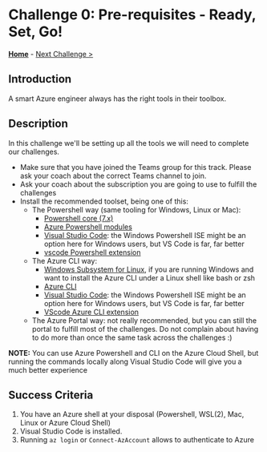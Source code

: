 # Challenge 0: Pre-requisites - Ready, Set, Go! 

**[Home](../README.md)** - [Next Challenge >](./01-HubNSpoke-basic.md)

## Introduction

A smart Azure engineer always has the right tools in their toolbox.

## Description

In this challenge we'll be setting up all the tools we will need to complete our challenges.

- Make sure that you have joined the Teams group for this track. Please ask your coach about the correct Teams channel to join.
- Ask your coach about the subscription you are going to use to fulfill the challenges
- Install the recommended toolset, being one of this:
    - The Powershell way (same tooling for Windows, Linux or Mac):
        - [Powershell core (7.x)](https://docs.microsoft.com/en-us/powershell/scripting/overview)
        - [Azure Powershell modules](https://docs.microsoft.com/en-us/powershell/azure/new-azureps-module-az)
        - [Visual Studio Code](https://code.visualstudio.com/): the Windows Powershell ISE might be an option here for Windows users, but VS Code is far, far better
        - [vscode Powershell extension](https://marketplace.visualstudio.com/items?itemName=ms-vscode.PowerShell)
    - The Azure CLI way:
        - [Windows Subsystem for Linux](https://docs.microsoft.com/windows/wsl/install-win10), if you are running Windows and want to install the Azure CLI under a Linux shell like bash or zsh
        - [Azure CLI](https://docs.microsoft.com/cli/azure/install-azure-cli)
        - [Visual Studio Code](https://code.visualstudio.com/): the Windows Powershell ISE might be an option here for Windows users, but VS Code is far, far better
        - [VScode Azure CLI extension](https://marketplace.visualstudio.com/items?itemName=ms-vscode.azurecli)
    - The Azure Portal way: not really recommended, but you can still the portal to fulfill most of the challenges. Do not complain about having to do more than once the same task across the challenges :)

**NOTE:** You can use Azure Powershell and CLI on the Azure Cloud Shell, but running the commands locally along Visual Studio Code will give you a much better experience

## Success Criteria

1. You have an Azure shell at your disposal (Powershell, WSL(2), Mac, Linux or Azure Cloud Shell)
1. Visual Studio Code is installed.
1. Running `az login` or `Connect-AzAccount` allows to authenticate to Azure

